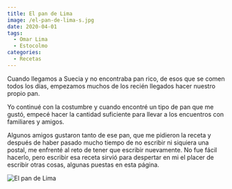 ```yaml
---
title: El pan de Lima
image: /el-pan-de-lima-s.jpg
date: 2020-04-01
tags:
  - Omar Lima
  - Estocolmo
categories:
  - Recetas
---
```

<social-share />
Cuando llegamos a Suecia y no encontraba pan rico, de esos que se comen todos los días<!-- more -->, empezamos muchos de los recién llegados hacer nuestro propio pan.

Yo continué con la costumbre y cuando encontré un tipo de pan que me gustó, empecé  hacer la cantidad suficiente para llevar a los encuentros con familiares y amigos.

Algunos amigos gustaron tanto de ese pan, que me pidieron la receta y después de haber pasado mucho tiempo de no escribir ni siquiera una postal, me enfrenté al reto de tener que escribir nuevamente. No fue fácil hacerlo, pero escribir esa receta sirvió para despertar en mi el placer de escribir otras cosas, algunas puestas en esta página.

![El pan de Lima](/el-pan-de-lima.jpg)
